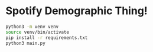 # Spotify Demographic Thing!

```bash
python3 -m venv venv
source venv/bin/activate
pip install -r requirements.txt
python3 main.py
```
